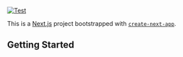 
[![Test](https://github.com/Konadu-Akwasi-Akuoko/DeCoder---Konadu-Blogging-Platform/actions/workflows/test.yml/badge.svg)](https://github.com/Konadu-Akwasi-Akuoko/DeCoder---Konadu-Blogging-Platform/actions/workflows/test.yml)

This is a [Next.js](https://nextjs.org/) project bootstrapped with [`create-next-app`](https://github.com/vercel/next.js/tree/canary/packages/create-next-app).

## Getting Started
